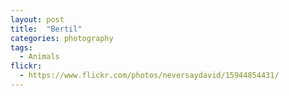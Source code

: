 ```yaml
---
layout: post
title:  "Bertil"
categories: photography
tags:
  - Animals
flickr: 
  - https://www.flickr.com/photos/neversaydavid/15944854431/
---
```

